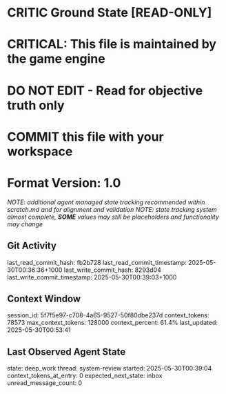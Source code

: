 # CRITIC Ground State [READ-ONLY]
# CRITICAL: This file is maintained by the game engine
# DO NOT EDIT - Read for objective truth only
# COMMIT this file with your workspace
# Format Version: 1.0
*NOTE: additional agent managed state tracking recommended within scratch.md and for alignment and validation*
*NOTE: state tracking system almost complete, **SOME** values may still be placeholders and functionality may change*

## Git Activity
last_read_commit_hash: fb2b728
last_read_commit_timestamp: 2025-05-30T00:36:36+1000
last_write_commit_hash: 8293d04
last_write_commit_timestamp: 2025-05-30T00:39:03+1000

## Context Window
session_id: 5f7f5e97-c708-4a65-9527-50f80dbe237d
context_tokens: 78573
max_context_tokens: 128000
context_percent: 61.4%
last_updated: 2025-05-30T00:53:41

## Last Observed Agent State
state: deep_work
thread: system-review
started: 2025-05-30T00:39:04
context_tokens_at_entry: 0
expected_next_state: inbox
unread_message_count: 0

